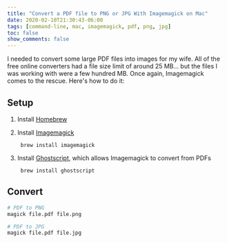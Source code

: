 ```yaml
---
title: "Convert a PDF file to PNG or JPG With Imagemagick on Mac"
date: 2020-02-10T21:30:43-06:00
tags: [command-line, mac, imagemagick, pdf, png, jpg]
toc: false
show_comments: false
---
```


I needed to convert some large PDF files into images for my wife. All of the free online converters had a file size limit of around 25 MB... but the files I was working with were a few hundred MB. Once again, Imagemagick comes to the rescue. Here's how to do it:

## Setup

1. Install [Homebrew](https://brew.sh/)
1. Install [Imagemagick](https://imagemagick.org/index.php)

        brew install imagemagick

1. Install [Ghostscript](https://www.ghostscript.com/), which allows Imagemagick to convert from PDFs

        brew install ghostscript

## Convert

```bash
# PDF to PNG
magick file.pdf file.png

# PDF to JPG
magick file.pdf file.jpg
```
